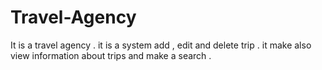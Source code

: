 # Travel-Agency
It is a travel agency . it is a system add , edit and delete trip . it make also view information about trips and make a search .
